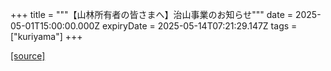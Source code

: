 +++
title = """【山林所有者の皆さまへ】治山事業のお知らせ"""
date = 2025-05-01T15:00:00.000Z
expiryDate = 2025-05-14T07:21:29.147Z
tags = ["kuriyama"]
+++


[[source]](https://www.town.kuriyama.hokkaido.jp/soshiki/50/31653.html)
